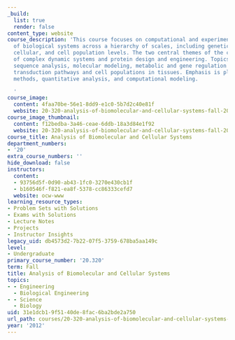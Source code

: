 ```yaml
---
_build:
  list: true
  render: false
content_type: website
course_description: 'This course focuses on computational and experimental analysis
  of biological systems across a hierarchy of scales, including genetic, molecular,
  cellular, and cell population levels. The two central themes of the course are modeling
  of complex dynamic systems and protein design and engineering. Topics include gene
  sequence analysis, molecular modeling, metabolic and gene regulation networks, signal
  transduction pathways and cell populations in tissues. Emphasis is placed on experimental
  methods, quantitative analysis, and computational modeling.

  '
course_image:
  content: 4faa70be-56e1-8dd9-e1c0-5b7d2c40e81f
  website: 20-320-analysis-of-biomolecular-and-cellular-systems-fall-2012
course_image_thumbnail:
  content: f12bedba-3a46-ceae-6ddb-18a3d84e1f92
  website: 20-320-analysis-of-biomolecular-and-cellular-systems-fall-2012
course_title: Analysis of Biomolecular and Cellular Systems
department_numbers:
- '20'
extra_course_numbers: ''
hide_download: false
instructors:
  content:
  - 93756d5f-0d90-ab43-1fc0-3270e430cb1f
  - b160546f-f821-ea8f-5378-cc86333cefd7
  website: ocw-www
learning_resource_types:
- Problem Sets with Solutions
- Exams with Solutions
- Lecture Notes
- Projects
- Instructor Insights
legacy_uid: db4573d2-7b22-07f5-3759-678ba5aa149c
level:
- Undergraduate
primary_course_number: '20.320'
term: Fall
title: Analysis of Biomolecular and Cellular Systems
topics:
- - Engineering
  - Biological Engineering
- - Science
  - Biology
uid: 31e1dcb1-9f51-40de-8fac-6ba2bde2a750
url_path: courses/20-320-analysis-of-biomolecular-and-cellular-systems-fall-2012
year: '2012'
---
```

